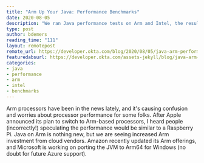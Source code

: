 ```yaml
---
title: "Arm Up Your Java: Performance Benchmarks"
date: 2020-08-05
description: "We ran Java performance tests on Arm and Intel, the results may surprise you!"
type: post
author: bdemers
reading_time: "111"
layout: remotepost
remote_url: https://developer.okta.com/blog/2020/08/05/java-arm-performance
featuredabsurl: https://developer.okta.com/assets-jekyll/blog/java-arm-performance/java-performance-social-e2fb03c266ac39c85247e7fdf4e09059c5e11d7368b9b0db89c8daee79a6966e.png
categories:
- java
- performance
- arm
- intel
- benchmarks
---
```


Arm processors have been in the news lately, and it's causing confusion and worries about processor performance for some folks. After Apple announced its plan to switch to Arm-based processors, I heard people (incorrectly!) speculating the performance would be similar to a Raspberry Pi. Java on Arm is nothing new, but we are seeing increased Arm investment from cloud vendors. Amazon recently updated its Arm offerings, and Microsoft is working on porting the JVM to Arm64 for Windows (no doubt for future Azure support).
